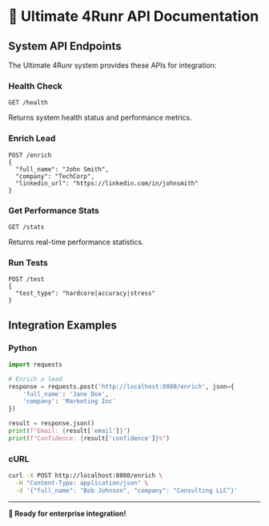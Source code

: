 # 🔌 Ultimate 4Runr API Documentation

## System API Endpoints

The Ultimate 4Runr system provides these APIs for integration:

### Health Check
```
GET /health
```
Returns system health status and performance metrics.

### Enrich Lead
```
POST /enrich
{
  "full_name": "John Smith",
  "company": "TechCorp",
  "linkedin_url": "https://linkedin.com/in/johnsmith"
}
```

### Get Performance Stats
```
GET /stats
```
Returns real-time performance statistics.

### Run Tests
```
POST /test
{
  "test_type": "hardcore|accuracy|stress"
}
```

## Integration Examples

### Python
```python
import requests

# Enrich a lead
response = requests.post('http://localhost:8080/enrich', json={
    'full_name': 'Jane Doe',
    'company': 'Marketing Inc'
})

result = response.json()
print(f"Email: {result['email']}")
print(f"Confidence: {result['confidence']}%")
```

### cURL
```bash
curl -X POST http://localhost:8080/enrich \
  -H "Content-Type: application/json" \
  -d '{"full_name": "Bob Johnson", "company": "Consulting LLC"}'
```

---

**🚀 Ready for enterprise integration!**
